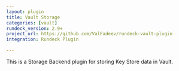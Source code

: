 ```yaml
---
layout: plugin
title: Vault Storage
categories: [vault]
rundeck_version: 2.9+
project_url: https://github.com/ValFadeev/rundeck-vault-plugin
integration: Rundeck Plugin

---
```


This is a Storage Backend plugin for storing Key Store data in Vault.
